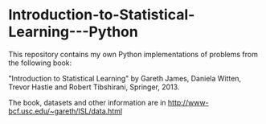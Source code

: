 # Introduction-to-Statistical-Learning---Python

This repository contains my own Python implementations of problems from the following book:

"Introduction to Statistical Learning" by Gareth James, Daniela Witten, Trevor Hastie and Robert Tibshirani, Springer, 2013.

The book, datasets and other information are in http://www-bcf.usc.edu/~gareth/ISL/data.html 
